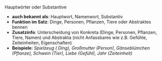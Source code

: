 Hauptwörter oder Substantive

- **auch bekannt als**: Hauptwort, Namenwort, Substantiv
- **Funktion im Satz**: Dinge, Personen, Pflanzen, Tiere oder Abstraktes bennen
- **Zusatzinfo**: Unterscheidung von Konkreta (Dinge, Personen, Pflanzen, Tiere, Namen) und Abstrakta (nicht Anfassbares wie z.B. Gefühle, Zeiteinheiten, Eigenschaften)
- **Beispiele**: _Spielzeug ( Ding), Großmutter (Person), Gänseblümchen (Pflanze), Schwein (Tier), Liebe (Gefühl), Jahr (Zeiteinheit)_
